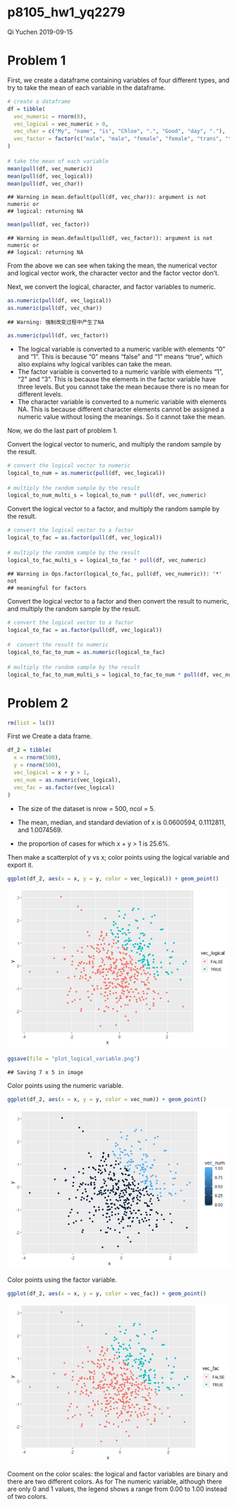 p8105\_hw1\_yq2279
================
Qi Yuchen
2019-09-15

# Problem 1

First, we create a dataframe containing variables of four different
types, and try to take the mean of each variable in the dataframe.

``` r
# create a dataframe
df = tibble(
  vec_numeric = rnorm(8),
  vec_logical = vec_numeric > 0,
  vec_char = c("My", "name", "is", "Chloe", ".", "Good", "day", "."),
  vec_factor = factor(c("male", "male", "female", "female", "trans", "trans", "male", "female"))
)

# take the mean of each variable
mean(pull(df, vec_numeric))
mean(pull(df, vec_logical))
mean(pull(df, vec_char))
```

    ## Warning in mean.default(pull(df, vec_char)): argument is not numeric or
    ## logical: returning NA

``` r
mean(pull(df, vec_factor))
```

    ## Warning in mean.default(pull(df, vec_factor)): argument is not numeric or
    ## logical: returning NA

From the above we can see when taking the mean, the numerical vector and
logical vector work, the character vector and the factor vector don’t.

Next, we convert the logical, character, and factor variables to
numeric.

``` r
as.numeric(pull(df, vec_logical))
as.numeric(pull(df, vec_char))
```

    ## Warning: 强制改变过程中产生了NA

``` r
as.numeric(pull(df, vec_factor))
```

  - The logical variable is converted to a numeric varible with elements
    “0” and “1”. This is because “0” means “false” and “1” means “true”,
    which also explains why logical varibles can take the mean.
  - The factor variable is converted to a numeric varible with elements
    “1”, “2” and “3”. This is because the elements in the factor
    variable have three levels. But you cannot take the mean because
    there is no mean for different levels.
  - The character variable is converted to a numeric variable with
    elements NA. This is because different character elements cannot be
    assigned a numeric value without losing the meanings. So it cannot
    take the mean.

Now, we do the last part of problem 1.

Convert the logical vector to numeric, and multiply the random sample by
the result.

``` r
# convert the logical vector to numeric
logical_to_num = as.numeric(pull(df, vec_logical))

# multiply the random sample by the result
logical_to_num_multi_s = logical_to_num * pull(df, vec_numeric)
```

Convert the logical vector to a factor, and multiply the random sample
by the result.

``` r
# convert the logical vector to a factor
logical_to_fac = as.factor(pull(df, vec_logical))

# multiply the random sample by the result
logical_to_fac_multi_s = logical_to_fac * pull(df, vec_numeric)
```

    ## Warning in Ops.factor(logical_to_fac, pull(df, vec_numeric)): '*' not
    ## meaningful for factors

Convert the logical vector to a factor and then convert the result to
numeric, and multiply the random sample by the result.

``` r
# convert the logical vector to a factor
logical_to_fac = as.factor(pull(df, vec_logical))

#  convert the result to numeric
logical_to_fac_to_num = as.numeric(logical_to_fac)

# multiply the random sample by the result
logical_to_fac_to_num_multi_s = logical_to_fac_to_num * pull(df, vec_numeric)
```

# Problem 2

``` r
rm(list = ls())
```

First we Create a data frame.

``` r
df_2 = tibble(
  x = rnorm(500),
  y = rnorm(500),
  vec_logical = x + y > 1,
  vec_num = as.numeric(vec_logical),
  vec_fac = as.factor(vec_logical)
)
```

  - The size of the dataset is nrow = 500, ncol = 5.

  - The mean, median, and standard deviation of x is 0.0600594,
    0.1112811, and 1.0074569.

  - the proportion of cases for which x + y \> 1 is 25.6%.

Then make a scatterplot of y vs x; color points using the logical
variable and export it.

``` r
ggplot(df_2, aes(x = x, y = y, color = vec_logical)) + geom_point()
```

![](p8105_hw1_yq2279_files/figure-gfm/plot%20logical%20variable-1.png)<!-- -->

``` r
ggsave(file = "plot_logical_variable.png")
```

    ## Saving 7 x 5 in image

Color points using the numeric variable.

``` r
ggplot(df_2, aes(x = x, y = y, color = vec_num)) + geom_point()
```

![](p8105_hw1_yq2279_files/figure-gfm/plot%20numeric%20variable-1.png)<!-- -->

Color points using the factor variable.

``` r
ggplot(df_2, aes(x = x, y = y, color = vec_fac)) + geom_point()
```

![](p8105_hw1_yq2279_files/figure-gfm/plot%20factor%20variable-1.png)<!-- -->

Cooment on the color scales: the logical and factor variables are binary
and there are two different colors. As for The numeric variable,
although there are only 0 and 1 values, the legend shows a range from
0.00 to 1.00 instead of two colors.
